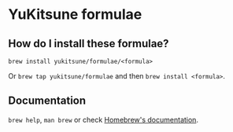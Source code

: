# YuKitsune formulae

## How do I install these formulae?

`brew install yukitsune/formulae/<formula>`

Or `brew tap yukitsune/formulae` and then `brew install <formula>`.

## Documentation

`brew help`, `man brew` or check [Homebrew's documentation](https://docs.brew.sh).

